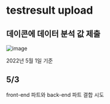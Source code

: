 # testresult upload
## 데이콘에 데이터 분석 값 제출

![image](https://user-images.githubusercontent.com/101695209/166148327-8e64798e-6d42-45f5-a9d4-c12e4d635d58.png)


2022년 5월 1일 기준

## 5/3

front-end 파트와 back-end 파트 결합 시도

